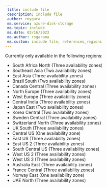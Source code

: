 ```yaml
---
 title: include file
 description: include file
 author: roygara
 ms.service: azure-disk-storage
 ms.topic: include
 ms.date: 03/16/2023
 ms.author: rogarana
 ms.custom: include file, references_regions
---
```

Currently only available in the following regions:
- South Africa North (Three availability zones)
- Southeast Asia (Two availability zones)
- East Asia (Three availability zones)
- Brazil South (Two availability zones)
- Canada Central (Three availability zones)
- North Europe (Three availability zones)
- West Europe (Three availability zones)
- Central India (Three availability zones)
- Japan East (Two availability zones)
- Korea Central (Two availability zones)
- Sweden Central (Three availability zones)
- Switzerland North (Three availability zones)
- UK South (Three availability zones)
- Central US (One availability zone)
- East US (Three availability zones)
- East US 2 (Three availability zones)
- South Central US (Three availability zones)
- West US 2 (Three availability zones)
- West US 3 (Three availability zones)
- Australia East (Three availability zones)
- France Central (Three availability zones)
- Norway East (One availability zone)
- UAE North (Three availability zones)
